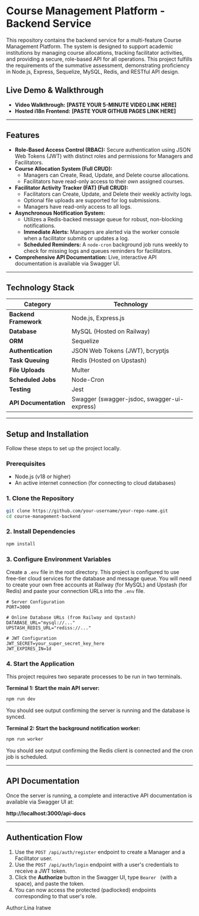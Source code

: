 # Course Management Platform - Backend Service

This repository contains the backend service for a multi-feature Course Management Platform. The system is designed to support academic institutions by managing course allocations, tracking facilitator activities, and providing a secure, role-based API for all operations. This project fulfills the requirements of the summative assessment, demonstrating proficiency in Node.js, Express, Sequelize, MySQL, Redis, and RESTful API design.

## Live Demo & Walkthrough

- **Video Walkthrough:** **[PASTE YOUR 5-MINUTE VIDEO LINK HERE]**
- **Hosted i18n Frontend:** **[PASTE YOUR GITHUB PAGES LINK HERE]**

---

## Features

- **Role-Based Access Control (RBAC):** Secure authentication using JSON Web Tokens (JWT) with distinct roles and permissions for Managers and Facilitators.
- **Course Allocation System (Full CRUD):**
  - Managers can Create, Read, Update, and Delete course allocations.
  - Facilitators have read-only access to their _own_ assigned courses.
- **Facilitator Activity Tracker (FAT) (Full CRUD):**
  - Facilitators can Create, Update, and Delete their weekly activity logs.
  - Optional file uploads are supported for log submissions.
  - Managers have read-only access to all logs.
- **Asynchronous Notification System:**
  - Utilizes a Redis-backed message queue for robust, non-blocking notifications.
  - **Immediate Alerts:** Managers are alerted via the worker console when a facilitator submits or updates a log.
  - **Scheduled Reminders:** A `node-cron` background job runs weekly to check for missing logs and queues reminders for facilitators.
- **Comprehensive API Documentation:** Live, interactive API documentation is available via Swagger UI.

---

## Technology Stack

| Category              | Technology                                  |
| --------------------- | ------------------------------------------- |
| **Backend Framework** | Node.js, Express.js                         |
| **Database**          | MySQL (Hosted on Railway)                   |
| **ORM**               | Sequelize                                   |
| **Authentication**    | JSON Web Tokens (JWT), bcryptjs             |
| **Task Queuing**      | Redis (Hosted on Upstash)                   |
| **File Uploads**      | Multer                                      |
| **Scheduled Jobs**    | Node-Cron                                   |
| **Testing**           | Jest                                        |
| **API Documentation** | Swagger (swagger-jsdoc, swagger-ui-express) |

---

## Setup and Installation

Follow these steps to set up the project locally.

### Prerequisites

- Node.js (v18 or higher)
- An active internet connection (for connecting to cloud databases)

### 1. Clone the Repository

```bash
git clone https://github.com/your-username/your-repo-name.git
cd course-management-backend
```

### 2. Install Dependencies

```bash
npm install
```

### 3. Configure Environment Variables

Create a `.env` file in the root directory. This project is configured to use free-tier cloud services for the database and message queue. You will need to create your own free accounts at Railway (for MySQL) and Upstash (for Redis) and paste your connection URLs into the `.env` file.

```env
# Server Configuration
PORT=3000

# Online Database URLs (from Railway and Upstash)
DATABASE_URL="mysql://..."
UPSTASH_REDIS_URL="rediss://..."

# JWT Configuration
JWT_SECRET=your_super_secret_key_here
JWT_EXPIRES_IN=1d
```

### 4. Start the Application

This project requires two separate processes to be run in two terminals.

**Terminal 1: Start the main API server:**

```bash
npm run dev
```

You should see output confirming the server is running and the database is synced.

**Terminal 2: Start the background notification worker:**

```bash
npm run worker
```

You should see output confirming the Redis client is connected and the cron job is scheduled.

---

## API Documentation

Once the server is running, a complete and interactive API documentation is available via Swagger UI at:

**http://localhost:3000/api-docs**

---

## Authentication Flow

1. Use the `POST /api/auth/register` endpoint to create a Manager and a Facilitator user.
2. Use the `POST /api/auth/login` endpoint with a user's credentials to receive a JWT token.
3. Click the **Authorize** button in the Swagger UI, type `Bearer ` (with a space), and paste the token.
4. You can now access the protected (padlocked) endpoints corresponding to that user's role.

Author:Lina Iratwe
